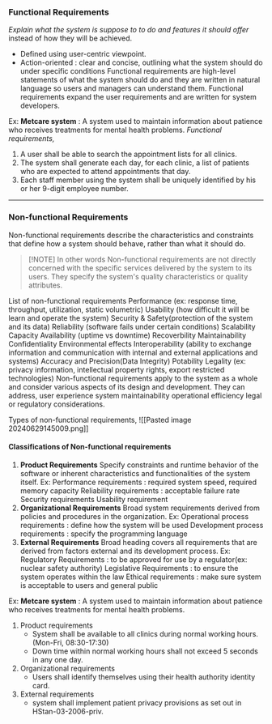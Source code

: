 ### Functional Requirements
*Explain what the system is suppose to to do and features it should offer* instead of how they will be achieved.
- Defined using user-centric viewpoint.
- Action-oriented : clear and concise, outlining what the system should do under specific conditions
Functional requirements are high-level statements of what the system should do and they are written in natural language so users and managers can understand them.
Functional requirements expand the user requirements and are written for system developers. 

Ex: **Metcare system** : A system used to maintain information about patience who receives treatments for mental health problems. 
*Functional requirements,*
1. A user shall be able to search the appointment lists for all clinics.
2. The system shall generate each day, for each clinic, a list of patients who are expected to attend appointments that day.
3. Each staff member using the system shall be uniquely identified by his or her 9-digit employee number. 

****
### Non-functional Requirements
Non-functional requirements describe the characteristics and constraints that define how a system should behave, rather than what it should do. 

> [!NOTE] In other words
> Non-functional requirements are not directly concerned with the specific services delivered by the system to its users. They specify the system's quality characteristics or quality attributes.

List of non-functional requirements
	Performance (ex: response time, throughput, utilization, static volumetric)
	Usability (how difficult it will be learn and operate the system)
	Security & Safety(protection of the system and its data)
	Reliability (software fails under certain conditions)
	Scalability
	Capacity
	Availability (uptime vs downtime)
	Recoverbility
	Maintainability
	Confidentiality
	Environmental effects
	Interoperability (ability to exchange information and communication with internal and external applications and systems)
	Accuracy and Precision(Data Integrity)
	Potability
	Legality (ex: privacy information, intellectual property rights, export restricted technologies)
Non-functional requirements apply to the system as a whole and consider various aspects of its design and development. They can address,
	user experience
	system maintainability
	operational efficiency
	legal or regulatory considerations. 

Types of non-functional requirements,
![[Pasted image 20240629145009.png]]

#### Classifications of Non-functional requirements
1. **Product Requirements**
	Specify constraints and runtime behavior of the software or inherent characteristics and functionalities of the system itself.
	Ex:
		Performance requirements : required system speed, required  memory capacity
		Reliability requirements : acceptable failure rate
		Security requirements
		Usability requirement
2. **Organizational Requirements**
	Broad system requirements derived from policies and procedures in the organization. 
	Ex:
		Operational process requirements : define how the system will be used
		Development process requirements : specify the programming language
3. **External Requirements**
	Broad heading covers all requirements that are derived from factors external and its development process. 
	Ex:
		Regulatory Requirements : to be approved for use by a regulator(ex: nuclear safety authority)
		Legislative Requirements : to ensure the system operates within the law
		Ethical requirements : make sure system is acceptable to users and general public

Ex: **Metcare system** : A system used to maintain information about patience who receives treatments for mental health problems. 
1. Product requirements
	- System shall be available to all clinics during normal working hours.(Mon-Fri, 08:30-17:30)
	- Down time within normal working hours shall not exceed 5 seconds in any one day.
2. Organizational requirements
	- Users shall identify themselves using their health authority identity card.
3. External requirements
	- system shall implement patient privacy provisions as set out in HStan-03-2006-priv.
